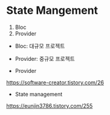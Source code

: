 # State Mangement



1. Bloc
2. Provider



- Bloc: 대규모 프로젝트
- Provider: 중규모 프로젝트



- Provider

https://software-creator.tistory.com/26



- State management

https://eunjin3786.tistory.com/255